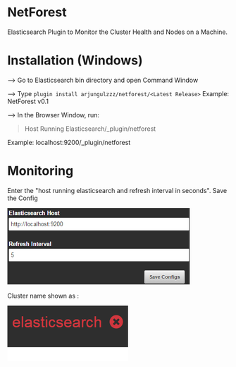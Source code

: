 # NetForest 
Elasticsearch Plugin to Monitor the Cluster Health and Nodes on a Machine.
# Installation (Windows)
--> Go to Elasticsearch bin directory and open Command Window

--> Type `plugin install arjungulzzz/netforest/<Latest Release>` Example: NetForest v0.1

--> In the Browser Window, run: 
>Host Running Elasticsearch/_plugin/netforest 

Example: localhost:9200/_plugin/netforest

# Monitoring 

Enter the "host running elasticsearch and refresh interval in seconds". Save the Config
 
![alt text](https://github.com/arjungulzzz/netforest/blob/master/snaps/snap3.png "elasticsearch")


Cluster name shown as :

![alt text](https://github.com/arjungulzzz/netforest/blob/master/snaps/snap1.png "elasticsearch")

